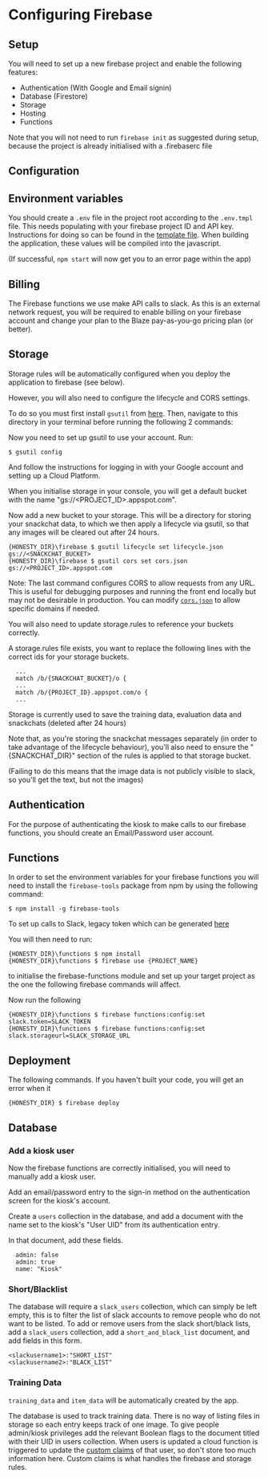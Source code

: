 # Configuring Firebase

## Setup

You will need to set up a new firebase project and enable the following features:

- Authentication (With Google and Email signin)
- Database (Firestore)
- Storage
- Hosting
- Functions

Note that you will not need to run `firebase init` as suggested during setup, because the project is already initialised with a .firebaserc file

## Configuration

## Environment variables

You should create a `.env` file in the project root according to the `.env.tmpl` file. This needs populating with your firebase project ID and API key. Instructions for doing so can be found in the [template file](../.env.tmpl). When building the application, these values will be compiled into the javascript.

(If successful, `npm start` will now get you to an error page within the app)

## Billing

The Firebase functions we use make API calls to slack. As this is an external network request, you will be required to enable billing on your firebase account and change your plan to the Blaze pay-as-you-go pricing plan (or better).

## Storage

Storage rules will be automatically configured when you deploy the application to firebase (see below).

However, you will also need to configure the lifecycle and CORS settings.

To do so you must first install `gsutil` from [here](https://cloud.google.com/storage/docs/gsutil_install). Then, navigate to this directory in your terminal before running the following 2 commands:

Now you need to set up gsutil to use your account. Run: 
```
$ gsutil config
```

And follow the instructions for logging in with your Google account and setting up a Cloud Platform.

When you initialise storage in your console, you will get a default bucket with the name "gs://<PROJECT_ID>.appspot.com".

Now add a new bucket to your storage. This will be a directory for storing your snackchat data, to which we then apply a lifecycle via gsutil, so that any images will be cleared out after 24 hours.

```shell
{HONESTY_DIR}\firebase $ gsutil lifecycle set lifecycle.json gs://<SNACKCHAT_BUCKET>
{HONESTY_DIR}\firebase $ gsutil cors set cors.json gs://<PROJECT_ID>.appspot.com
```

Note: The last command configures CORS to allow requests from any URL. This is useful for debugging purposes and running the front end locally but may not be desirable in production. You can modify [`cors.json`](cors.json) to allow specific domains if needed.

You will also need to update storage.rules to reference your buckets correctly.

A storage.rules file exists, you want to replace the following lines with the correct ids for your storage buckets.
```
  ...
  match /b/{SNACKCHAT_BUCKET}/o {
  ...
  match /b/{PROJECT_ID}.appspot.com/o {
  ...
```

Storage is currently used to save the training data, evaluation data and snackchats (deleted after 24 hours)

Note that, as you're storing the snackchat messages separately (in order to take advantage of the lifecycle behaviour), you'll also need to ensure the "{SNACKCHAT_DIR}" section of the rules is applied to that storage bucket.

(Failing to do this means that the image data is not publicly visible to slack, so you'll get the text, but not the images)

## Authentication

For the purpose of authenticating the kiosk to make calls to our firebase functions, you should create an Email/Password user account.

## Functions

In order to set the environment variables for your firebase functions you will need to install the `firebase-tools` package from npm by using the following command:

```shell
$ npm install -g firebase-tools
```

To set up calls to Slack, legacy token which can be generated [here](https://api.slack.com/custom-integrations/legacy-tokens#legacy-info)

You will then need to run:
```
{HONESTY_DIR}\functions $ npm install
{HONESTY_DIR}\functions $ firebase use {PROJECT_NAME}
```
to initialise the firebase-functions module and set up your target project as the one the following firebase commands will affect.

Now run the following

```shell
{HONESTY_DIR}\functions $ firebase functions:config:set slack.token=SLACK_TOKEN
{HONESTY_DIR}\functions $ firebase functions:config:set slack.storageurl=SLACK_STORAGE_URL
```

## Deployment

The following commands. If you haven't built your code, you will get an error when it 
```
{HONESTY_DIR} $ firebase deploy
```

## Database

### Add a kiosk user

Now the firebase functions are correctly initialised, you will need to manually add a kiosk user.

Add an email/password entry to the sign-in method on the authentication screen for the kiosk's account.

Create a `users` collection in the database, and add a document with the name set to the kiosk's "User UID" from its authentication entry.

In that document, add these fields.

```
  admin: false
  admin: true
  name: "Kiosk"
```

### Short/Blacklist

The database will require a `slack_users` collection, which can simply be left empty, this is to filter the list of slack accounts to remove people who do not want to be listed. To add or remove users from the slack short/black lists, add a `slack_users` collection, add a `short_and_black_list` document, and add fields in this form.
```
<slackusername1>:"SHORT_LIST"
<slackusername2>:"BLACK_LIST"
```

### Training Data

`training_data` and `item_data` will be automatically created by the app.

The database is used to track training data. There is no way of listing files in storage so each entry keeps track of one image. To give people admin/kiosk privileges add the relevant Boolean flags to the document titled with their UID in users collection. When users is updated a cloud function is triggered to update the [custom claims](https://firebase.google.com/docs/auth/admin/create-custom-tokens) of that user, so don't store too much information here. Custom claims is what handles the firebase and storage rules.

